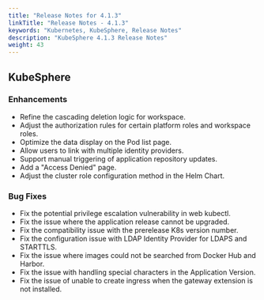 ```yaml
---
title: "Release Notes for 4.1.3"
linkTitle: "Release Notes - 4.1.3"
keywords: "Kubernetes, KubeSphere, Release Notes"
description: "KubeSphere 4.1.3 Release Notes"
weight: 43
---
```


## KubeSphere

### Enhancements

- Refine the cascading deletion logic for workspace.
- Adjust the authorization rules for certain platform roles and workspace roles.
- Optimize the data display on the Pod list page.
- Allow users to link with multiple identity providers.
- Support manual triggering of application repository updates.
- Add a "Access Denied" page.
- Adjust the cluster role configuration method in the Helm Chart.

### Bug Fixes

- Fix the potential privilege escalation vulnerability in web kubectl.
- Fix the issue where the application release cannot be upgraded.
- Fix the compatibility issue with the prerelease K8s version number.
- Fix the configuration issue with LDAP Identity Provider for LDAPS and STARTTLS.
- Fix the issue where images could not be searched from Docker Hub and Harbor.
- Fix the issue with handling special characters in the Application Version.
- Fix the issue of unable to create ingress when the gateway extension is not installed.

